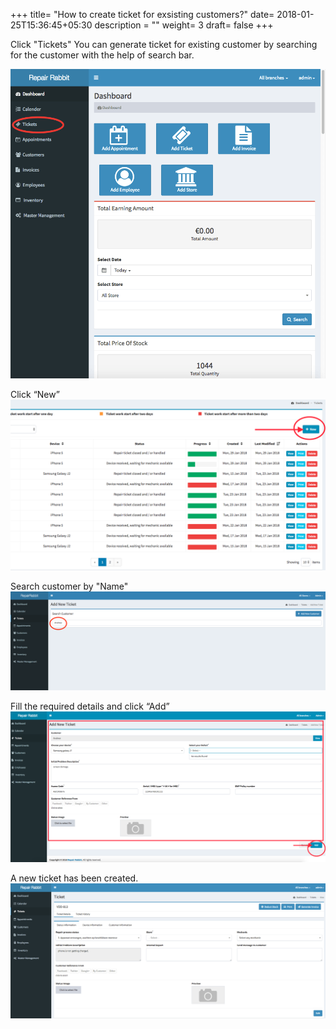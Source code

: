 +++
title= "How to create ticket for exsisting customers?"
date= 2018-01-25T15:36:45+05:30
description = ""
weight= 3
draft= false
+++

Click "Tickets"
You can generate ticket for existing customer by searching for the customer with the help of search bar.

![How to generate a ticket for the exsisting customers?](/images/tickets/how_to_generate_the_tickets_for_exsisting_customers/go_to_tickets.png)

Click “New”
![How to generate a ticket for the exsisting customers?](/images/tickets/how_to_generate_the_tickets_for_exsisting_customers/click_New_ticket.png)

Search customer by "Name"
![How to generate a ticket for the exsisting customers?](/images/tickets/how_to_generate_the_tickets_for_exsisting_customers/search_the_customer.png)

Fill the required details and click “Add”
![How to generate a ticket for the exsisting customers?](/images/tickets/how_to_generate_the_tickets_for_exsisting_customers/fill_the_required_details_and_add.png)

A new ticket has been created.
![How to generate a ticket for the exsisting customers?](/images/tickets/how_to_generate_the_tickets_for_exsisting_customers/the_new_ticket_is_generated.png)